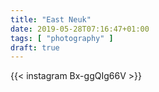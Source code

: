 ```yaml
---
title: "East Neuk"
date: 2019-05-28T07:16:47+01:00
tags: [ "photography" ]
draft: true
---
```


{{< instagram Bx-ggQIg66V >}}
